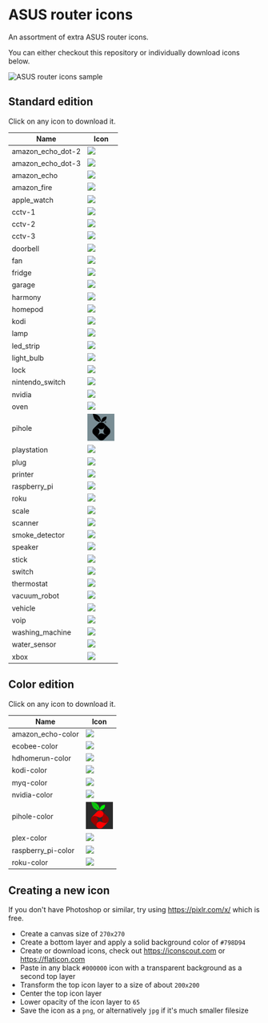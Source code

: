# ASUS router icons

An assortment of extra ASUS router icons.

You can either checkout this repository or individually download icons below.

![ASUS router icons sample](asus_router_icons_sample.png)

## Standard edition

Click on any icon to download it.

| Name | Icon |
|------|------|
| amazon_echo_dot-2 | <img src="standard/amazon_echo_dot-2.png" width="54"> |
| amazon_echo_dot-3 | <img src="standard/amazon_echo_dot-3.png" width="54"> |
| amazon_echo | <img src="standard/amazon_echo.png" width="54"> |
| amazon_fire | <img src="standard/amazon_fire.png" width="54"> |
| apple_watch | <img src="standard/apple_watch.png" width="54"> |
| cctv-1 | <img src="standard/cctv-1.png" width="54"> |
| cctv-2 | <img src="standard/cctv-2.png" width="54"> |
| cctv-3 | <img src="standard/cctv-3.png" width="54"> |
| doorbell | <img src="standard/doorbell.png" width="54"> |
| fan | <img src="standard/fan.png" width="54"> |
| fridge | <img src="standard/fridge.png" width="54"> |
| garage | <img src="standard/garage.png" width="54"> |
| harmony | <img src="standard/harmony.png" width="54"> |
| homepod | <img src="standard/homepod.png" width="54"> |
| kodi | <img src="standard/kodi.png" width="54"> |
| lamp | <img src="standard/lamp.png" width="54"> |
| led_strip | <img src="standard/led_strip.png" width="54"> |
| light_bulb | <img src="standard/light_bulb.png" width="54"> |
| lock | <img src="standard/lock.png" width="54"> |
| nintendo_switch | <img src="standard/nintendo_switch.png" width="54"> |
| nvidia | <img src="standard/nvidia.png" width="54"> |
| oven | <img src="standard/oven.png" width="54"> |
| pihole | <img src="standard/pihole.png" width="54"> |
| playstation | <img src="standard/playstation.png" width="54"> |
| plug | <img src="standard/plug.png" width="54"> |
| printer | <img src="standard/printer.png" width="54"> |
| raspberry_pi | <img src="standard/raspberry_pi.png" width="54"> |
| roku | <img src="standard/roku.png" width="54"> |
| scale | <img src="standard/scale.png" width="54"> |
| scanner | <img src="standard/scanner.png" width="54"> |
| smoke_detector | <img src="standard/smoke_detector.png" width="54"> |
| speaker | <img src="standard/speaker.png" width="54"> |
| stick | <img src="standard/stick.png" width="54"> |
| switch | <img src="standard/switch.png" width="54"> |
| thermostat | <img src="standard/thermostat.png" width="54"> |
| vacuum_robot | <img src="standard/vacuum_robot.png" width="54"> |
| vehicle | <img src="standard/vehicle.png" width="54"> |
| voip | <img src="standard/voip.png" width="54"> |
| washing_machine | <img src="standard/washing_machine.png" width="54"> |
| water_sensor | <img src="standard/water_sensor.png" width="54"> |
| xbox | <img src="standard/xbox.png" width="54"> |


## Color edition

Click on any icon to download it.

| Name | Icon |
|------|------|
| amazon_echo-color | <img src="color/amazon_echo-color.png" width="54"> |
| ecobee-color | <img src="color/ecobee-color.png" width="54"> |
| hdhomerun-color | <img src="color/hdhomerun-color.jpg" width="54"> |
| kodi-color | <img src="color/kodi-color.png" width="54"> |
| myq-color | <img src="color/myq-color.jpg" width="54"> |
| nvidia-color | <img src="color/nvidia-color.png" width="54"> |
| pihole-color | <img src="color/pihole_color.png" width="54"> |
| plex-color | <img src="color/plex-color.png" width="54"> |
| raspberry_pi-color | <img src="color/raspberry_pi-color.png" width="54"> |
| roku-color | <img src="color/roku-color.png" width="54"> |


## Creating a new icon

If you don't have Photoshop or similar, try using https://pixlr.com/x/ which is free.

- Create a canvas size of `270x270`
- Create a bottom layer and apply a solid background color of `#798D94`
- Create or download icons, check out https://iconscout.com or https://flaticon.com
- Paste in any black `#000000` icon with a transparent background as a second top layer
- Transform the top icon layer to a size of about `200x200`
- Center the top icon layer
- Lower opacity of the icon layer to `65`
- Save the icon as a `png`, or alternatively `jpg` if it's much smaller filesize
